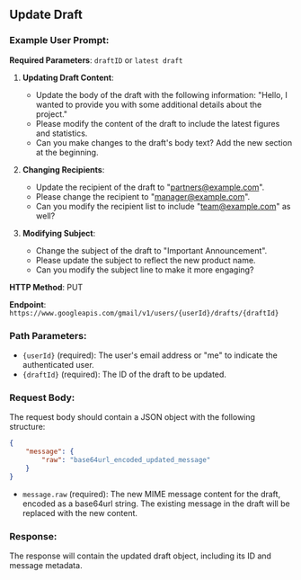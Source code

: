 
## Update Draft

### Example User Prompt:

**Required Parameters**: `draftID` or `latest draft`

1. **Updating Draft Content**:
   - Update the body of the draft with the following information: "Hello, I wanted to provide you with some additional details about the project."
   - Please modify the content of the draft to include the latest figures and statistics.
   - Can you make changes to the draft's body text? Add the new section at the beginning.

2. **Changing Recipients**:
   - Update the recipient of the draft to "partners@example.com".
   - Please change the recipient to "manager@example.com".
   - Can you modify the recipient list to include "team@example.com" as well?

3. **Modifying Subject**:
   - Change the subject of the draft to "Important Announcement".
   - Please update the subject to reflect the new product name.
   - Can you modify the subject line to make it more engaging?


**HTTP Method**: PUT

**Endpoint**: `https://www.googleapis.com/gmail/v1/users/{userId}/drafts/{draftId}`

### Path Parameters:

- `{userId}` (required): The user's email address or "me" to indicate the authenticated user.
- `{draftId}` (required): The ID of the draft to be updated.

### Request Body:

The request body should contain a JSON object with the following structure:

```json
{
    "message": {
        "raw": "base64url_encoded_updated_message"
    }
}
```

- `message.raw` (required): The new MIME message content for the draft, encoded as a base64url string. The existing message in the draft will be replaced with the new content.

### Response:

The response will contain the updated draft object, including its ID and message metadata.